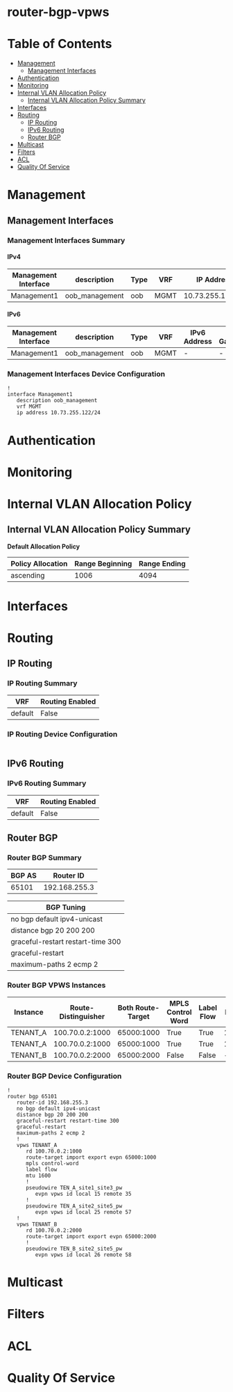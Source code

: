 # router-bgp-vpws
# Table of Contents

- [Management](#management)
  - [Management Interfaces](#management-interfaces)
- [Authentication](#authentication)
- [Monitoring](#monitoring)
- [Internal VLAN Allocation Policy](#internal-vlan-allocation-policy)
  - [Internal VLAN Allocation Policy Summary](#internal-vlan-allocation-policy-summary)
- [Interfaces](#interfaces)
- [Routing](#routing)
  - [IP Routing](#ip-routing)
  - [IPv6 Routing](#ipv6-routing)
  - [Router BGP](#router-bgp)
- [Multicast](#multicast)
- [Filters](#filters)
- [ACL](#acl)
- [Quality Of Service](#quality-of-service)

# Management

## Management Interfaces

### Management Interfaces Summary

#### IPv4

| Management Interface | description | Type | VRF | IP Address | Gateway |
| -------------------- | ----------- | ---- | --- | ---------- | ------- |
| Management1 | oob_management | oob | MGMT | 10.73.255.122/24 | 10.73.255.2 |

#### IPv6

| Management Interface | description | Type | VRF | IPv6 Address | IPv6 Gateway |
| -------------------- | ----------- | ---- | --- | ------------ | ------------ |
| Management1 | oob_management | oob | MGMT | -  | - |

### Management Interfaces Device Configuration

```eos
!
interface Management1
   description oob_management
   vrf MGMT
   ip address 10.73.255.122/24
```

# Authentication

# Monitoring

# Internal VLAN Allocation Policy

## Internal VLAN Allocation Policy Summary

**Default Allocation Policy**

| Policy Allocation | Range Beginning | Range Ending |
| ------------------| --------------- | ------------ |
| ascending | 1006 | 4094 |

# Interfaces

# Routing

## IP Routing

### IP Routing Summary

| VRF | Routing Enabled |
| --- | --------------- |
| default | False |

### IP Routing Device Configuration

```eos
```
## IPv6 Routing

### IPv6 Routing Summary

| VRF | Routing Enabled |
| --- | --------------- |
| default | False |

## Router BGP

### Router BGP Summary

| BGP AS | Router ID |
| ------ | --------- |
| 65101|  192.168.255.3 |

| BGP Tuning |
| ---------- |
| no bgp default ipv4-unicast |
| distance bgp 20 200 200 |
| graceful-restart restart-time 300 |
| graceful-restart |
| maximum-paths 2 ecmp 2 |

### Router BGP VPWS Instances

| Instance | Route-Distinguisher | Both Route-Target | MPLS Control Word | Label Flow | MTU | Pseudowire | Local ID | Remote ID |
| -------- | ------------------- | ----------------- | ----------------- | -----------| --- | ---------- | -------- | --------- |
| TENANT_A | 100.70.0.2:1000 | 65000:1000 | True | True | 1600 | TEN_A_site1_site3_pw | 15 | 35 |
| TENANT_A | 100.70.0.2:1000 | 65000:1000 | True | True | 1600 | TEN_A_site2_site5_pw | 25 | 57 |
| TENANT_B | 100.70.0.2:2000 | 65000:2000 | False | False | - | TEN_B_site2_site5_pw | 26 | 58 |

### Router BGP Device Configuration

```eos
!
router bgp 65101
   router-id 192.168.255.3
   no bgp default ipv4-unicast
   distance bgp 20 200 200
   graceful-restart restart-time 300
   graceful-restart
   maximum-paths 2 ecmp 2
   !
   vpws TENANT_A
      rd 100.70.0.2:1000
      route-target import export evpn 65000:1000
      mpls control-word
      label flow
      mtu 1600
      !
      pseudowire TEN_A_site1_site3_pw
         evpn vpws id local 15 remote 35
      !
      pseudowire TEN_A_site2_site5_pw
         evpn vpws id local 25 remote 57
   !
   vpws TENANT_B
      rd 100.70.0.2:2000
      route-target import export evpn 65000:2000
      !
      pseudowire TEN_B_site2_site5_pw
         evpn vpws id local 26 remote 58
```

# Multicast

# Filters

# ACL

# Quality Of Service
